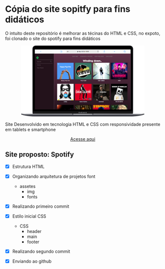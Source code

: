 # Cópia do site sopitfy para fins didáticos 

O intuito deste repositório é melhorar as técinas do HTML e CSS, no expoto, foi clonado o site do spotify para fins didáticos 

<div align=center>
    <img src="./Assets/Macbook-Air.png" width=400>
</div>


Site Desenvolvido em tecnologia HTML e CSS com responsividade presente em tablets e smartphone

<div align=center>
    
[Acesse aqui](https://guime777.github.io/Replica-Spotify/)
</div>


## Site proposto: Spotify

- [x]  Estrutura HTML
- [x] Organizando arquitetura de projetos font 
    - assetes
        - img
        - fonts
- [x] Realizando primeiro commit
- [x] Estilo inicial CSS
    - CSS
        - header
        - main
        - footer
- [x] Realizando segundo commit
- [x] Enviando ao github


